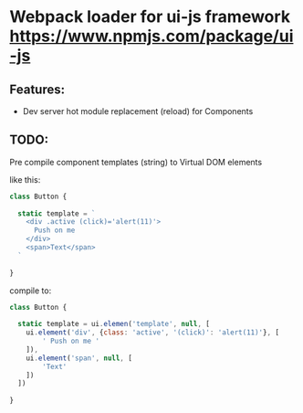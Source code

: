 Webpack loader for ui-js framework https://www.npmjs.com/package/ui-js
===

Features:
---
- Dev server hot module replacement (reload) for Components


TODO:
---
Pre compile component templates (string) to Virtual DOM elements

like this:
```javascript
class Button {
	
  static template = `
    <div .active (click)='alert(11)'>
      Push on me
    </div>
    <span>Text</span>
  `
  
}
```
compile to:
```javascript
class Button {
	
  static template = ui.elemen('template', null, [
    ui.element('div', {class: 'active', '(click)': 'alert(11)'}, [
    	' Push on me '
    ]),
    ui.element('span', null, [
    	'Text'
    ])
  ])
  	
}
```
